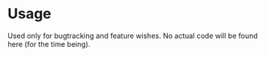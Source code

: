 # Usage
Used only for bugtracking and feature wishes. No actual code
will be found here (for the time being).
